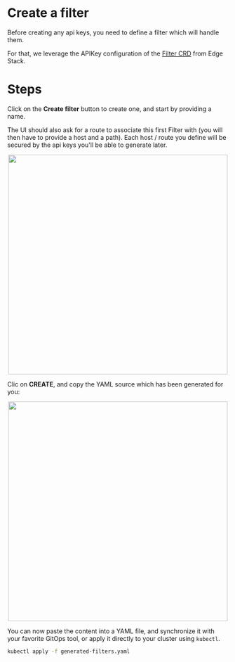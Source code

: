 # Create a filter

Before creating any api keys, you need to define a filter which will handle them.

For that, we leverage the APIKey configuration of the [Filter CRD](../../../../../edge-stack/latest/topics/using/filters/apikeys/) from Edge Stack.

# Steps

Click on the **Create filter** button to create one, and start by providing a name. 

The UI should also ask for a route to associate this first Filter with (you will then have to provide a host and a path). Each host / 
route you define will be secured by the api keys you'll be able to generate later.

<p align="center">
  <img src="./../../../images/security-create-filter.png" width="500"/>
</p>

Clic on **CREATE**, and copy the YAML source which has been generated for you:

<p align="center">
  <img src="./../../../images/security-create-filter-yaml-source.png" width="500"/>
</p>

You can now paste the content into a YAML file, and synchronize it with your favorite GitOps tool, or apply it directly to your cluster using `kubectl`.

```bash
kubectl apply -f generated-filters.yaml
```



